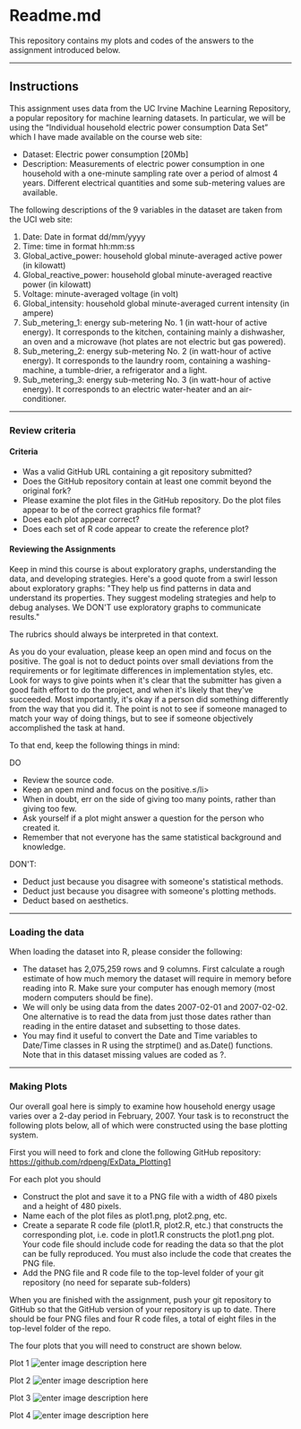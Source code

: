﻿Readme.md
===================

This repository contains my plots and codes of the answers to the assignment introduced below.
___

## Instructions
 

This assignment uses data from the UC Irvine Machine Learning Repository, a popular repository for machine learning datasets. In particular, we will be using the “Individual household electric power consumption Data Set” which I have made available on the course web site:

  - Dataset: Electric power consumption [20Mb]
  - Description: Measurements of electric power consumption in one household with a one-minute sampling rate over a period of almost 4 years. Different electrical quantities and some sub-metering values are available.

The following descriptions of the 9 variables in the dataset are taken from the UCI web site:

1. Date: Date in format dd/mm/yyyy
2. Time: time in format hh:mm:ss
3. Global_active_power: household global minute-averaged active power (in kilowatt)
4. Global_reactive_power: household global minute-averaged reactive power (in kilowatt)
5. Voltage: minute-averaged voltage (in volt)
6. Global_intensity: household global minute-averaged current intensity (in ampere)
7. Sub_metering_1: energy sub-metering No. 1 (in watt-hour of active energy). It corresponds to the kitchen, containing mainly a dishwasher, an oven and a microwave (hot plates are not electric but gas powered).
8. Sub_metering_2: energy sub-metering No. 2 (in watt-hour of active energy). It corresponds to the laundry room, containing a washing-machine, a tumble-drier, a refrigerator and a light.
9. Sub_metering_3: energy sub-metering No. 3 (in watt-hour of active energy). It corresponds to an electric water-heater and an air-conditioner.

---

### Review criteria

#### Criteria

- Was a valid GitHub URL containing a git repository submitted?
- Does the GitHub repository contain at least one commit beyond the original fork?
- Please examine the plot files in the GitHub repository. Do the plot files appear to be of the correct graphics file format?
- Does each plot appear correct?
- Does each set of R code appear to create the reference plot?

#### Reviewing the Assignments

Keep in mind this course is about exploratory graphs, understanding the data, and developing strategies. Here's a good quote from a swirl lesson about exploratory graphs: "They help us find patterns in data and understand its properties. They suggest modeling strategies and help to debug analyses. We DON'T use exploratory graphs to communicate results."

The rubrics should always be interpreted in that context.

As you do your evaluation, please keep an open mind and focus on the positive. The goal is not to deduct points over small deviations from the requirements or for legitimate differences in implementation styles, etc. Look for ways to give points when it's clear that the submitter has given a good faith effort to do the project, and when it's likely that they've succeeded. Most importantly, it's okay if a person did something differently from the way that you did it. The point is not to see if someone managed to match your way of doing things, but to see if someone objectively accomplished the task at hand.

To that end, keep the following things in mind:

DO

- Review the source code.
- Keep an open mind and focus on the positive.≤/li>
- When in doubt, err on the side of giving too many points, rather than giving too few.
- Ask yourself if a plot might answer a question for the person who created it.
- Remember that not everyone has the same statistical background and knowledge.

DON'T:

- Deduct just because you disagree with someone's statistical methods.
- Deduct just because you disagree with someone's plotting methods.
- Deduct based on aesthetics.

---

### Loading the data

When loading the dataset into R, please consider the following:

- The dataset has 2,075,259 rows and 9 columns. First calculate a rough estimate of how much memory the dataset will require in memory before reading into R. Make sure your computer has enough memory (most modern computers should be fine).
- We will only be using data from the dates 2007-02-01 and 2007-02-02. One alternative is to read the data from just those dates rather than reading in the entire dataset and subsetting to those dates.
- You may find it useful to convert the Date and Time variables to Date/Time classes in R using the strptime()  and as.Date() functions.
    Note that in this dataset missing values are coded as ?.

---

### Making Plots

Our overall goal here is simply to examine how household energy usage varies over a 2-day period in February, 2007. Your task is to reconstruct the following plots below, all of which were constructed using the base plotting system.

First you will need to fork and clone the following GitHub repository: https://github.com/rdpeng/ExData_Plotting1

For each plot you should

- Construct the plot and save it to a PNG file with a width of 480 pixels and a height of 480 pixels.
- Name each of the plot files as plot1.png, plot2.png, etc.
- Create a separate R code file (plot1.R, plot2.R, etc.) that constructs the corresponding plot, i.e. code in plot1.R constructs the plot1.png plot. Your code file should include code for reading the data so that the plot can be fully reproduced. You must also include the code that creates the PNG file.
- Add the PNG file and R code file to the top-level folder of your git repository (no need for separate sub-folders)

When you are finished with the assignment, push your git repository to GitHub so that the GitHub version of your repository is up to date. There should be four PNG files and four R code files, a total of eight files in the top-level folder of the repo.

The four plots that you will need to construct are shown below.

Plot 1
![enter image description here](https://d396qusza40orc.cloudfront.net/exdata/CP1/ExDataCP1Plot1.png)

Plot 2
![enter image description here](https://d396qusza40orc.cloudfront.net/exdata/CP1/ExDataCP1Plot2.png)

Plot 3
![enter image description here](https://d396qusza40orc.cloudfront.net/exdata/CP1/ExDataCP1Plot3.png)

Plot 4
![enter image description here](https://d396qusza40orc.cloudfront.net/exdata/CP1/ExDataCP1Plot4.png)
